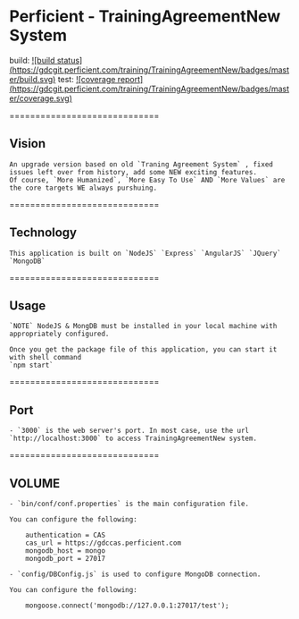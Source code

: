 # Perficient - TrainingAgreementNew System

build: [![build status] (https://gdcgit.perficient.com/training/TrainingAgreementNew/badges/master/build.svg)](https://gdcgit.perficient.com/training/TrainingAgreementNew/commits/master)
test: [![coverage report] (https://gdcgit.perficient.com/training/TrainingAgreementNew/badges/master/coverage.svg)](https://gdcgit.perficient.com/training/TrainingAgreementNew/commits/master)

=============================

## Vision
    An upgrade version based on old `Traning Agreement System` , fixed issues left over from history, add some NEW exciting features.
    Of course, `More Humanized`, `More Easy To Use` AND `More Values` are the core targets WE always purshuing.

=============================

## Technology
    This application is built on `NodeJS` `Express` `AngularJS` `JQuery` `MongoDB`

=============================

## Usage
    `NOTE` NodeJS & MongDB must be installed in your local machine with appropriately configured.

    Once you get the package file of this application, you can start it with shell command
    `npm start`

=============================

## Port
    - `3000` is the web server's port. In most case, use the url `http://localhost:3000` to access TrainingAgreementNew system.

=============================

## VOLUME

    - `bin/conf/conf.properties` is the main configuration file.

    You can configure the following:

        authentication = CAS
        cas_url = https://gdccas.perficient.com
        mongodb_host = mongo
        mongodb_port = 27017

    - `config/DBConfig.js` is used to configure MongoDB connection.

    You can configure the following:

        mongoose.connect('mongodb://127.0.0.1:27017/test');
